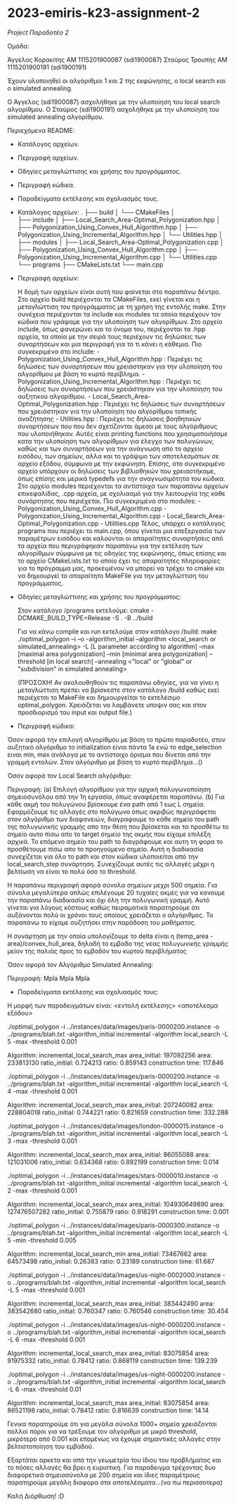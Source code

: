 # 2023-emiris-k23-assignment-2

*Project Παραδοτέο 2*

Ομάδα:

Άγγελος Κορακίτης ΑΜ 1115201900087 (sdi1900087)
Σταύρος Τρουπής ΑΜ 1115201900191 (sdi1900191)

Έχουν υλοποιηθεί οι αλγόριθμοι 1 και 2 της εκφώνησης, ο local search και ο simulated annealing.

Ο Άγγελος (sdi1900087) ασχολήθηκε με την υλοποίηση του local search αλγορίθμου.
Ο Σταύρος (sdi1900191) ασχολήθηκε με την υλοποίηση του simulated annealing αλγορίθμου.

Περιεχόμενα README:
-   Kατάλογος αρχείων.
-   Περιγραφή αρχείων.
-   Οδηγίες μεταγλώττισης και χρήσης του προγράμματος.
-   Περιγραφή κώδικα.
-   Παραδείγματα εκτέλεσης και σχολιασμός τους.

-   Κατάλογος αρχείων:
.
├── build
│   └── CMakeFiles
│      
├── include
│    ├── Local_Search_Area-Optimal_Polygonization.hpp
│    ├── Polygonization_Using_Convex_Hull_Algorithm.hpp
│    ├── Polygonization_Using_Incremental_Algorithm.hpp
│    └── Utilities.hpp
│       
├── modules
│    ├── Local_Search_Area-Optimal_Polygonization.cpp
│    ├── Polygonization_Using_Convex_Hull_Algorithm.cpp
│    ├── Polygonization_Using_Incremental_Algorithm.cpp
│    └── Utilities.cpp
└── programs
     ├── CMakeLists.txt
     └── main.cpp


-   Περιγραφή αρχείων:

    Η δομή των αρχείων είναι αυτή που φαίνεται στο παραπάνω δέντρο. Στο αρχείο build περιέχονται τα CMakeFiles, εκεί γίνεται και η μεταγλώττιση του
    προγράμματος με τη χρήση της εντολής make. Στην συνέχεια περιέχονται τα include και modules τα οποία περιέχουν τον κώδικα που γράψαμε για την υλοποίηση των αλγορίθμων. Στο αρχείο include, 
    όπως φανερώνει και το όνομα του, περιέχονται τα .hpp αρχεία, τα οποία με την σειρά τους περιέχουν τις δηλώσεις των συναρτήσεων και μια περιγραφή για το τι κάνει η κάθεμια.
    Πιο συγκεκριμένα στο include: 
        -   Polygonization_Using_Convex_Hull_Algorithm.hpp : Περιέχει τις δηλώσεις των συναρτήσεων που χρειάστηκαν για την υλοποίηση του αλγορίθμου με βάση το κυρτό περίβλημα.
        -   Polygonization_Using_Incremental_Algorithm.hpp : Περιέχει τις δηλώσεις των συναρτήσεων που χρειάστηκαν για την υλοποίηση του αυξητικού αλγορίθμου. 
        -   Local_Search_Area-Optimal_Polygonization.hpp : Περιέχει τις δηλώσεις των συναρτήσεων που χρειάστηκαν για την υλοποίηση του αλγορίθμου τοπικής αναζήτησης
        -   Utilities.hpp : Περιέχει τις δηλώσεις βοηθητικών συναρτήσεων που που δεν σχετίζονται άμεσα με τους αλγόριθμους που υλοποιήθηκαν. Αυτές είναι printing functions που χρησιμοποιήσαμε
        κατα την υλοποίηση των αλγορίθμων για έλεγχο των πολυγώνων, καθώς και των συναρτήσεων για την ανάγνωση από το αρχείο εισόδου, των σημείων, αλλα και το γράψιμο των αποτελεσμάτων σε
        αρχείο εξόδου, σύμφωνα με την εκφώνηση. Επίσης, στο συγκεκριμένο αρχείο υπάρχουν οι δηλώσεις των βιβλιοθηκών που χρειαστήκαμε, όπως επίσης και μερικά typedefs για την αναγνωσιμότητα του κώδικα.
    Στο αρχείο modules περιέχονται τα αντίστοιχα των παραπάνω αρχείων επικεφαλίδας, .cpp αρχεία, με σχολιασμό για την λειτουργία της κάθε συνάρτησης που περιέχεται.
    Πιο συγκεκριμένα στο modules: 
        -   Polygonization_Using_Convex_Hull_Algorithm.cpp
        -   Polygonization_Using_Incremental_Algorithm.cpp
        -   Local_Search_Area-Optimal_Polygonization.cpp
        -   Utilities.cpp
    Τέλος, υπάρχει ο κατάλογος programs που περιέχει το main.cpp, όπου γίνεται μια επεξεργασία των παραμέτρων εισόδου και καλούνται οι απαραίτητες συναρτήσεις από τα αρχεία που περιγράφηκαν παραπάνω για την εκτέλεση των αλγορίθμων σύμφωνα με τις οδηγίες της εκφώνησης, όπως επίσης και το αρχείο CMakeLists.txt το οποίο έχει τις απαραίτητες πληροφορίες για το πρόγραμμα μας, προκειμένου να μπορεί να τρέχει το cmake και να δημιουργεί το απαραίτητο MakeFile για την μεταγλώττιση του προγράμματος.


-   Οδηγίες μεταγλώττισης και χρήσης του προγράμματος:

    Στον κατάλογο /programs εκτελούμε:
    cmake -DCMAKE_BUILD_TYPE=Release -S . -B ../build

    Για να κάνω compile και run εκτελούμε στον κατάλογο /build:
    make
    ./optimal_polygon –i <point set input file> –o <output file> -algorithm_initial <incremental or convex_hull> –algorithm <local_search or simulated_annealing> -L [L parameter according to algorithm] –max [maximal area polygonization] –min [minimal area polygonization] –threshold <double> [in local search] –annealing <\"local\" or \"global\" or \"subdivision\" in simulated annealing>

    (ΠΡΟΣΟΧΗ! Αν ακολουθηθούν τις παραπάνω οδηγίες, για να γίνει η μεταγλώττιση πρέπει να βρίσκεστε στον κατάλογο /build καθώς εκεί περιέχεται το MakeFile και δημιουργείται το εκτελέσιμο optimal_polygon. Χρειάζεται να λαμβάνετε υποψιν σας και στον προσδιορισμό του input και output file.)


-   Περιγραφή κώδικα:

Όσον αφορά την επιλογή αλγορίθμου με βάση το πρώτο παραδοτέο, στον αυξητικό αλγόριθμο το initialization είναι πάντα 1a ενώ το edge_selection ειναι min, max ανάλογα με το αντίστοιχο όρισμα που δίνεται από την γραμμή εντολών. Στον αλγόριθμο με βάση το κυρτό περίβλημα...()

Όσον αφορά τον Local Search αλγόριθμο: 

Περιγραφή: (a) Επιλογή αλγορίθμου για την αρχική πολυγωνοποίηση σημειοσυνόλου από την 1η εργασία, όπως αναφέρεται παραπάνω. (b) Για κάθε ακμή του πολυγώνου βρίσκουμε ένα path από 1 εως L σημεία. Εφαρμόζουμε τις αλλαγές στο πολύγωνο όπως ακριβώς περιγράφεται στον αλγόριθμο των διαφανειών, διαγραφουμε το κάθε σημείο του path της πολυγωνικής γραμμής απο την θέση που βρίσκεται και τα προσθέτω το σημείο αυτο πίσω απο το target σημείο της ακμής που είχαμε επιλέξη αρχικά. Το επόμενο σημείο του path το διαγράφουμε και αυτη τη φορα το προσθέτουμε πίσω απο το προηγούμενο σημείο. Αυτή η διαδικασία συνεχίζεται για όλο το path και στον κώδικα υλοποιείται από την local_search_step συνάρτηση. Συνεχίζουμε αυτές τις αλλαγές μέχρι η βελτίωση να είναι το πολύ όσο το threshold.

Η παραπάνω περιγραφή αφορά σύνολα σημείων μεχρι 500 σημεία. Για σύνολα μεγαλύτερα απλώς επιλέγουμε 20 τυχαίες ακμές για να κανουμε την παραπάνω διαδικασία και όχι όλη την πολυγωνική γραμμή. Αυτό γίνεται για λόγους κόστους καθώς πειραματικά παρατηρούμε ότι αυξάνονται πολύ οι χρόνοι τους οποίους χρειάζεται ο αλγόριθμος. Το παραπάνω το είχαμε συζητήσει στην παράδοση του μαθήματος.

H συνάρτηση με την οποία υπολογίζουμε το delta είναι η (temp_area - area)/convex_hull_area, δηλαδή το εμβαδο της νεας πολυγωνικής γραμμής μείον της παλιάς προς το εμβαδόν του κυρτού περιβλήματος


Όσον αφορά τον Αλγόριθμο Simulated Annealing:

Περιγραφή: Mpla Mpla Mpla


-   Παραδείγματα εκτέλεσης και σχολιασμός τους:

Η μορφή των παραδειγμάτων είναι:
<εντολή εκτέλεσης>
<αποτέλεσμα εξόδου>

./optimal_polygon -i ../instances/data/images/paris-0000200.instance -o ../programs/blah.txt -algorithm_initial incremental -algorithm local_search -L 5 -max -threshold 0.001

Algorithm: incremental_local_search_max
area_initial: 197092256
area: 233813130
ratio_initial: 0.724213
ratio: 0.859143
construction time: 117.846

./optimal_polygon -i ../instances/data/images/paris-0000200.instance -o ../programs/blah.txt -algorithm_initial incremental -algorithm local_search -L 4 -max -threshold 0.001

Algorithm: incremental_local_search_max
area_initial: 207240082
area: 228804018
ratio_initial: 0.744221
ratio: 0.821659
construction time: 332.288

./optimal_polygon -i ../instances/data/images/london-0000015.instance -o ../programs/blah.txt -algorithm_initial incremental -algorithm local_search -L 3 -max -threshold 0.001

Algorithm: incremental_local_search_max
area_initial: 86055088
area: 121031006
ratio_initial: 0.634368
ratio: 0.892199
construction time: 0.014

./optimal_polygon -i ../instances/data/images/stars-0000010.instance -o ../programs/blah.txt -algorithm_initial incremental -algorithm local_search -L 2 -max -threshold 0.001

Algorithm: incremental_local_search_max
area_initial: 104930649890
area: 127476507282
ratio_initial: 0.755879
ratio: 0.918291
construction time: 0.001

./optimal_polygon -i ../instances/data/images/paris-0000300.instance -o ../programs/blah.txt -algorithm_initial incremental -algorithm local_search -L 5 -min -threshold 0.005

Algorithm: incremental_local_search_min
area_initial: 73467662
area: 64573498
ratio_initial: 0.26383
ratio: 0.23189
construction time: 61.687

./optimal_polygon -i ../instances/data/images/us-night-0002000.instance -o ../programs/blah.txt -algorithm_initial incremental -algorithm local_search -L 5 -max -threshold 0.001  

Algorithm: incremental_local_search_max
area_initial: 383442490
area: 383542680
ratio_initial: 0.760347
ratio: 0.760546
construction time: 30.454

./optimal_polygon -i ../instances/data/images/us-night-0000200.instance -o ../programs/blah.txt -algorithm_initial incremental -algorithm local_search -L 6 -max -threshold 0.001 

Algorithm: incremental_local_search_max
area_initial: 83075854
area: 91975332
ratio_initial: 0.78412
ratio: 0.868119
construction time: 139.239

./optimal_polygon -i ../instances/data/images/us-night-0000200.instance -o ../programs/blah.txt -algorithm_initial incremental -algorithm local_search -L 6 -max -threshold 0.01 

Algorithm: incremental_local_search_max
area_initial: 83075854
area: 86521198
ratio_initial: 0.78412
ratio: 0.816639
construction time: 14.14

Γενικα παρατηρούμε ότι για μεγάλα σύνολα 1000+ σημεία χρειάζονται πολλοί πόροι για να τρέξουμε τον αλγόριθμο με μικρό threshold, μικρότερο από 0.001 και επομένως να έχουμε σημαντικές αλλαγές στην
βελτιστοποίηση του εμβαδού.

Εξαρτάται αρκετα και από την γεωμετρία του ίδιου του προβλήματος και το πόσες αλλαγές θα βρει η ευριστική. Για παραδειγμα τρέχοντας δυο διαφορετικά σημειοσύνολα με 200 σημεία και ίδιες παραμέτρους παρατηρούμε μεγάλη διαφορα στα αποτελέσματα...(να πω περισσοτερα)

Καλή Διόρθωση! :D
